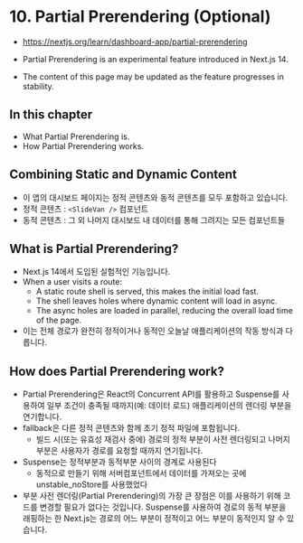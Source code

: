 # 10. Partial Prerendering (Optional)

- https://nextjs.org/learn/dashboard-app/partial-prerendering

- Partial Prerendering is an experimental feature introduced in Next.js 14.
- The content of this page may be updated as the feature progresses in stability.

## In this chapter

- What Partial Prerendering is.
- How Partial Prerendering works.

## Combining Static and Dynamic Content

- 이 앱의 대시보드 페이지는 정적 콘텐츠와 동적 콘텐츠를 모두 포함하고 있습니다.
- 정적 콘텐츠 : `<SlideVan />` 컴포넌트
- 동적 콘텐츠 : 그 외 나머지 대시보드 내 데이터를 통해 그려지는 모든 컴포넌트들

## What is Partial Prerendering?

- Next.js 14에서 도입된 실험적인 기능입니다.
- When a user visits a route:
  - A static route shell is served, this makes the initial load fast.
  - The shell leaves holes where dynamic content will load in async.
  - The async holes are loaded in parallel, reducing the overall load time of the page.
- 이는 전체 경로가 완전히 정적이거나 동적인 오늘날 애플리케이션의 작동 방식과 다릅니다.

## How does Partial Prerendering work?

- Partial Prerendering은 React의 Concurrent API를 활용하고 Suspense를 사용하여 일부 조건이 충족될 때까지(예: 데이터 로드) 애플리케이션의 렌더링 부분을 연기합니다.
- fallback은 다른 정적 콘텐츠와 함께 초기 정적 파일에 포함됩니다.
  - 빌드 시(또는 유효성 재검사 중에) 경로의 정적 부분이 사전 렌더링되고 나머지 부분은 사용자가 경로를 요청할 때까지 연기됩니다.
- Suspense는 정적부분과 동적부분 사이의 경계로 사용된다
  - 동적으로 만들기 위해 서버컴포넌트에서 데이터를 가져오는 곳에 unstable_noStore를 사용했었다
- 부분 사전 렌더링(Partial Prerendering)의 가장 큰 장점은 이를 사용하기 위해 코드를 변경할 필요가 없다는 것입니다. Suspense를 사용하여 경로의 동적 부분을 래핑하는 한 Next.js는 경로의 어느 부분이 정적이고 어느 부분이 동적인지 알 수 있습니다.
